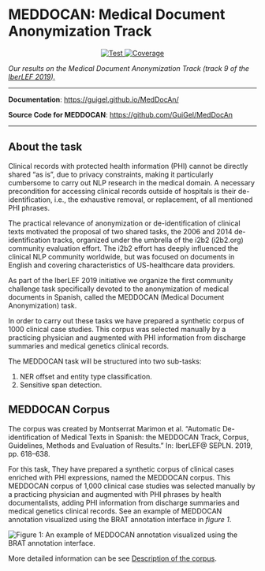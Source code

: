 # MEDDOCAN: Medical Document Anonymization Track


<p align="center">
<a href="https://github.com/GuiGel/MedDocAn/actions?query=workflow%3ATest" target="_blank">
    <img src="https://github.com/GuiGel/MedDocAn/workflows/Test/badge.svg" alt="Test">
</a>
<a href="https://codecov.io/gh/GuiGel/MedDocAn" target="_blank">
    <img src="https://img.shields.io/codecov/c/github/GuiGel/MedDocAn/branch/dev?color=%2334D058" alt="Coverage">
</a>

*Our results on the Medical Document Anonymization Track (track 9 of the <abbr title="Iberian Languages Evaluation Forum 2019"> [IberLEF 2019](http://ceur-ws.org/Vol-2421/)).</abbr>*

---

**Documentation**: <a href="https://guigel.github.io/MedDocAn/" target="_blank">https://guigel.github.io/MedDocAn/</a>

**Source Code for MEDDOCAN**: <a href="https://github.com/GuiGel/MedDocAn" target="_blank">https://github.com/GuiGel/MedDocAn</a>

---
## About the task

Clinical records with protected health information (PHI) cannot be directly shared “as is”, due to privacy constraints, making it particularly cumbersome to carry out NLP research in the medical domain. A necessary precondition for accessing clinical records outside of hospitals is their de-identification, i.e., the exhaustive removal, or replacement, of all mentioned PHI phrases.

The practical relevance of anonymization or de-identification of clinical texts motivated the proposal of two shared tasks, the 2006 and 2014 de-identification tracks, organized under the umbrella of the i2b2 (i2b2.org) community evaluation effort. The i2b2 effort has deeply influenced the clinical NLP community worldwide, but was focused on documents in English and covering characteristics of US-healthcare data providers.

As part of the IberLEF 2019 initiative we organize the first community challenge task specifically devoted to the anonymization of medical documents in Spanish, called the MEDDOCAN (Medical Document Anonymization) task.

In order to carry out these tasks we have prepared a synthetic corpus of 1000 clinical case studies. This corpus was selected manually by a practicing physician and augmented with PHI information from
discharge summaries and medical genetics clinical records.

The MEDDOCAN task will be structured into two sub-tasks:

1. NER offset and entity type classification.
2. Sensitive span detection.

## MEDDOCAN Corpus

The corpus was created by Montserrat Marimon et al. “Automatic De-identification of Medical Texts in Spanish: the MEDDOCAN Track, Corpus, Guidelines, Methods and Evaluation of Results.” In: IberLEF@ SEPLN. 2019, pp. 618–638.

For this task, They have prepared a synthetic corpus of clinical cases enriched with PHI expressions, named the MEDDOCAN corpus. This MEDDOCAN corpus of 1,000 clinical case studies was selected manually by a practicing physician and augmented with PHI phrases by health documentalists, adding PHI information from discharge summaries and medical genetics clinical records. See an example of MEDDOCAN annotation visualized using the BRAT annotation interface in *figure 1*.  

![Figure 1: An example of MEDDOCAN annotation visualized using the BRAT annotation interface.](https://temu.bsc.es/meddocan/wp-content/uploads/2019/03/image-1-1024x922.png)

More detailed information can be see [Description of the corpus](https://temu.bsc.es/meddocan/index.php/description-of-the-corpus/).
